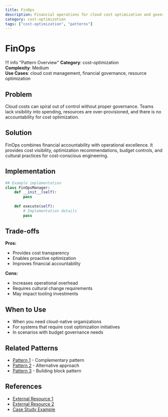 ```yaml
---
title: FinOps
description: Financial operations for cloud cost optimization and governance
category: cost-optimization
tags: ["cost-optimization", "patterns"]
---
```


# FinOps

!!! info "Pattern Overview"
    **Category**: cost-optimization  
    **Complexity**: Medium  
    **Use Cases**: cloud cost management, financial governance, resource optimization

## Problem

Cloud costs can spiral out of control without proper governance. Teams lack visibility into spending, resources are over-provisioned, and there is no accountability for cost optimization.

## Solution

FinOps combines financial accountability with operational excellence. It provides cost visibility, optimization recommendations, budget controls, and cultural practices for cost-conscious engineering.

## Implementation

```python
## Example implementation
class FinOpsManager:
    def __init__(self):
        pass
    
    def execute(self):
        # Implementation details
        pass
```

## Trade-offs

**Pros:**
- Provides cost transparency
- Enables proactive optimization
- Improves financial accountability

**Cons:**
- Increases operational overhead
- Requires cultural change requirements
- May impact tooling investments

## When to Use

- When you need cloud-native organizations
- For systems that require cost optimization initiatives
- In scenarios with budget governance needs

## Related Patterns

- [Pattern 1](../related-pattern-1.md) - Complementary pattern
- [Pattern 2](../related-pattern-2.md) - Alternative approach
- [Pattern 3](../related-pattern-3.md) - Building block pattern

## References

- [External Resource 1](#)
- [External Resource 2](#)
- [Case Study Example](../../architects-handbook/case-studies/example.md)
